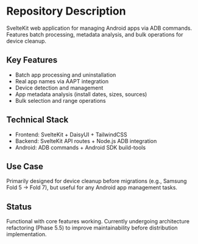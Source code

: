 # Repository Description

SvelteKit web application for managing Android apps via ADB commands. Features batch processing, metadata analysis, and bulk operations for device cleanup.

## Key Features
- Batch app processing and uninstallation
- Real app names via AAPT integration
- Device detection and management
- App metadata analysis (install dates, sizes, sources)
- Bulk selection and range operations

## Technical Stack
- Frontend: SvelteKit + DaisyUI + TailwindCSS
- Backend: SvelteKit API routes + Node.js ADB integration
- Android: ADB commands + Android SDK build-tools

## Use Case
Primarily designed for device cleanup before migrations (e.g., Samsung Fold 5 → Fold 7), but useful for any Android app management tasks.

## Status
Functional with core features working. Currently undergoing architecture refactoring (Phase 5.5) to improve maintainability before distribution implementation.
